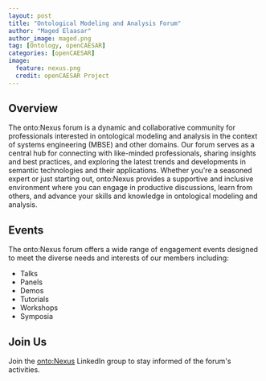 ```yaml
---
layout: post
title: "Ontological Modeling and Analysis Forum"
author: "Maged Elaasar"
author_image: maged.png
tag: [Ontology, openCAESAR]
categories: [openCAESAR]
image:
  feature: nexus.png
  credit: openCAESAR Project
---
```


## Overview

The onto:Nexus forum is a dynamic and collaborative community for professionals interested in ontological modeling and analysis in the context of systems engineering (MBSE) and other domains. Our forum serves as a central hub for connecting with like-minded professionals, sharing insights and best practices, and exploring the latest trends and developments in semantic technologies and their applications. Whether you're a seasoned expert or just starting out, onto:Nexus provides a supportive and inclusive environment where you can engage in productive discussions, learn from others, and advance your skills and knowledge in ontological modeling and analysis.

## Events

The onto:Nexus forum offers a wide range of engagement events designed to meet the diverse needs and interests of our members including:
- Talks
- Panels
- Demos
- Tutorials
- Workshops
- Symposia

## Join Us

Join the [onto:Nexus](https://www.linkedin.com/groups/14235207/) LinkedIn group to stay informed of the forum's activities.